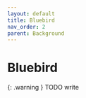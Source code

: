 ```yaml
---
layout: default
title: Bluebird
nav_order: 2
parent: Background
---
```


# Bluebird

{: .warning }
TODO write
